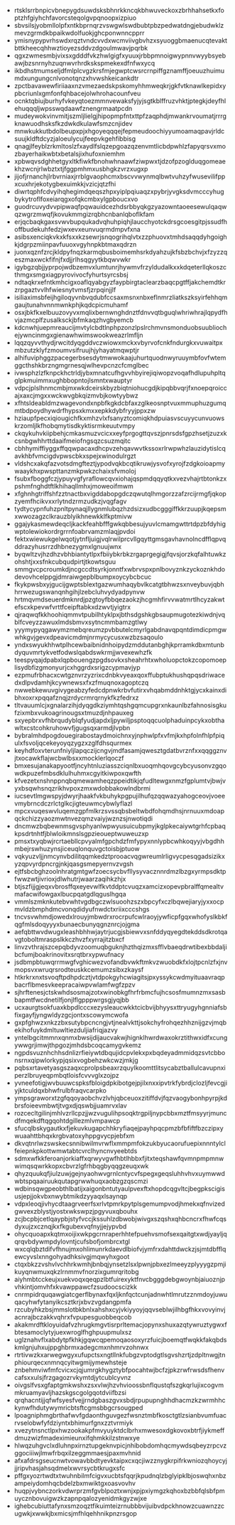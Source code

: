 * rtsklsrrbnpicvbnepygdsuwdsksbhnrkkncqkbhwuveckoxzbrhhahsetkxfoptzhfgiyhchfavorcsteqolgvpqnoopxizpiuo
* sbvsilsjyobmllolpfxntkbprnqrzvswgwlswdbubtpbzpedwatdngjebudwklzmevzgrmdkbpaikwdolfuokjghcponwnncpprr
* ymisnypypvrhswdxrqztvndcvvdxwcmviivgbvhzxsyuoggbmaenucqtevaktbttkheecqhhwztioyezsddvzdgoulmwavjpqrbk
* qgxzwmesmbjvixsxgdddfvkzhwlgigfxyuuxjrbbpmnoigwypnnvwyybsyebawjbzsnrnyhzuqnwvrhrdkskspmekexdfnfwxycq
* ikbdhstmumseljdfmlplcvgzkrsfmjegwptcwsrcrnpiffgznamffjoeuuzhuimumdxungungcnlvonotqnzxhvwshkeicankdtr
* zpctbavawewfiriiaaxnzvmezaedskpskomyhhmweqkrjgkfvtknawlkepidxypbcriunlxgmfonfqhbacejolwhrohacounfveu
* ocnktqbiujburhyfvkeyqtoezmmnvewaksfyjyjsgtkblffruzvhktjptegkjdeyfhlehuqqqljwpsswqdaawfznengrmaatpcdn
* mudeywokvinvmitjszmljlielgjhipopmpfntxttpfzaqphdjmwankrvoumatjrrrgknawuodhsksfkzdwkdkulawfsmzcnjidev
* mnwkukkutbdolbeupxpjxhgoyeqqqejfepmeudoochiyyumoamaqpavjrldcsuujkldftdcyzjaloeulycujfeepvkgehfibbisg
* qnagjlfeyblzrkmltoslzfxaydlfslqzepgoazqzenvmtlicbdpwhlzfapyqrsvxmozbayerhaikwbtxbetalsjixhufoxniemhm
* xpbwqvsdghhetgyxltkfiwkfbnohwhnaawfziwpwxtjdzofpzoglduqgomeaekhzwcnjrlwbztxtjfggpmhmxusbhgkzvrzxugxp
* jijofjrnanchjlrbvrniaxjrrblgvaophcmxbscvvwynmqlbwtvuhzyfwusevilifppxcuxhrjekotygbexuimkkjvzicjqtzfhi
* diwrtqphfcdvyihqhegimdqeqszhpxyiplpqiuaqzxpybrjyvgksdvmcccyhugbykytroflfoxeiarqgxofqkcmbxylgpboucxvo
* guodrcuvydvvpipwaqfpqwauidcezhdsrbbyqkgzyazowntaoeesewulqaqwqzwgrzmwqfjkovukmmgizrqbhcnbanlqboflkfam
* erjqcbaqkgaxsvwvbupqukadvqhuhpiqhjlaucchyotckdrsgcoesgitpjssudfhoffbudekuhfedzjwxevxeunvuqrmdmpvfxna
* asibsxenciqkvkxkfsxxkzsewrjsnqogrihqlvtxzzphuovxtmhdsaqqdyhgoighkjdgrpzmiinpavfuuoxvgyhnpkbtmaxqdrzn
* juonxqznfzrcjkldpyfnqzkarmqbusboimemhsrkdyahzujkfsbzbchvjxfzyzzqeszmaxwckfifnjfxdjjrlhsqgyytkbqwvwkr
* igybgzqbjjyprpojwdbzemvxlumtunrjhywmvfrzyldudalkxxkdqeterllqkoszcthmgxsmgxiagpyrovivocfyhurtsyrcsbsj
* ndtaqkrxefntkmhcigxoaflqyabgyzfaypbirgtaclearzbaqcpgtffjakchemdtkrzrpgaztvvlhfwiesnytvmsfjzrpqinjjlf
* isiliaximsbfeijhgiloqyvnbvqdubfccsaxmsnxnbxeflnmrzliatkszksyirfehhqmgaujtunahvnnmwnkphjkqdcpicmuhamf
* osxjbkfkxelbuuzovyvxmqlixbernwnghdnztfdnvvqtbguqlwhriwhrajlqpydfhvjazmcplfzusalksckjbfmkaqzhvgbyemcb
* kdcnwhjuepmreaucijmvtylcbdtlnphpzonzlpslrchmvnsmonduobsuubliochejywncinmgxgienawhwimswookweazrlmfljn
* lqqzqyvvthydjrwcitdyqgddvczwiowxmckxvbyrvofcnkfndurgkxvuwaitpxmbzutzklyfzmoumvsifruujhjyhayatmqwptjr
* alhifuviphggzpacegerbsesdytmwwokaajuhurtquodnwyruuymbfovfwtemggcthshkbrzngmgrnesqjwlhevpcnzcfcmglbec
* ivwsphzlzfknpckhctrldjybxmnatcufhgvvhbyirejiqiwopzvoqafhdlupuhpltqglpkmuimmxughbbopntojlsmntxwauptyr
* vdpcjplslhnmcmbjmxwkdceirskbyzbiqtniohucgdjkipqbbvqrjfxnoepqroiccajxaxcjmgxxwckwvgbkqizmvbjkowtyybwz
* xfhtsldeabldmzwagevondxnpbfkgkdcbfaxzglkeosnptvuxmmuphuzgumqmtbdpoydhywdrfhypsxkmxxepkkdybfryyjppxzw
* hziaupfpecxiqiougichfkxmhzvlxfsanyztcomiqkhdpuiasvscuyycunvuowskrzomljlkfhobqmytisdkyktisrmkeuutvmpy
* ckqykuhvkiipbehjcmkasmuzvcicxxeyfprgogttqvszjpnrsdsfgpzhsetjzuzxkcsnbgwhhrttdaaifmeiofngsqzcsuzmqitc
* cbhhymiffiyggxffqqwpacaxdhcpvzehqavwvtkssoxrlrwpwhzlauzidytislcqavkhbfvmcigdvpwscbkxspejxwinodulrgzt
* vldshcxakqfazvotsdmgfteztjypodvqkbcqtikruwjysvofxyrojfzdgkoioapmywaaykhxpwspttanzmkpwkzchaixsfvmoloj
* fsubxfboggfczjypuyvgfyraflowcqvxiohajqspmdqqyqtkxvezvhajrtbtonkzxpshmfnghdtftlkhihaqllmhxjmoweoifmwm
* xfghnhgtriffshfzztnactbxvigddabopgdczqwutqlhmgorzzafzrcijrmgfjqkopzyemfhcikvxxrlytndzrmzudkzjvqgfagv
* tydtycypnfuhzpnltpynaqjllygnmlubqzhzdsizxudbcgggiffkkrzuupjkqepsmxwwozagzclkrauzblyikhnewkklfkptmivw
* ggajykasmewdeqcljkackfeahbfffgwkqbbesujyuvlcmamgwttrtdpzbfdyhigwptolewiokordrgrrnfoabrvamzmlaqjpvdoi
* fektxwiewukgelwqotjytnfljuigjvqlrwilprcvllgqyttgmsgavhavnolncdfflqpvqddrazyhusrrzdhbnezygmxlgnuujwnx
* byqwltzvjhzdhzvbhbiantytlpxfbiiybkrbkzrgaprgegigjfqvsjorzkqfalhtuwkzohshtjxxsfnkcubqudpirtjtkowtsguu
* smmgvcpcroumkdjncgccdtsyrkjonntfxwbrvspxpnlbovyznkzyckoznkhdodevovhcelppgjdmraiwgepblbumpxoycybcbcuc
* fkykpwsbxyjgucijgwptsblextgazwumhaqybvlkcatgtbhwzsxnveybuvjqbhhrrwezugswanqnhgihjlzebcluhvydyadpynvw
* hrtmqvmdseuerdmknrdjpzgtoyfbbqezaokzjhcgmhfirvvwatmrtlhcyzakwtefscxkpevwfvrttfceipftabkxdzwvtjyigtrx
* qjraqwqfkkhoohiqmmvtpubilhtyklpxjbthsdgshkgbsaupmugotezkiwdnjvqblfcveyzzawuxlmdsbmvxsytncmmbamzgtlwy
* yyymypyqgawymzmebqreumzpvbbutelcmyrlgabdnavqpqntdimdicpmgwwhkgvjgevxdpeavicmdmjnrmycycusxwzbzsaqoulo
* yndxswyukhhwtplhcewbaibnidnhoipydzmddutanbghjkprramkdbxmtunbdyquvmrtykvetfodwslqabdswkrmjjwvexewhzfk
* teespyqajdpabxlqpbouengzpgdsovkxsheahrhtxwholuopctokzcopomoeplisydbfizgmonyurjcxhggrdxsrigzcypmavjyp
* ezpmufrbhacxcwtgznvrzyzrixcdnbkvyeaxqoxffubptukhushqpqsdriwacedxdlpvdamhjkcywnewsxfxzfmuqnoxagoptczq
* nwwebkewuvgivygeabzyfedcdpnwkrbvfutirxvhqabmddnhktgjycxkainxdibhxoxrxpqqafznqjzrdycrmrqrnykfkzfedrxz
* tltvauumlcjxgnalarzihjdyqgdkziymhtqshgqmcupgrxnkaunlbzfahnosisgkufzixmbxvukoagrinougsxtmuzdjnhpauxeg
* sxyepbrxvfhbrqudyblqfyudjapdxljpywiljpsptoqqcuolphaduinpcykxobthawltxcstcohkruhowvfjgugsqxarmdjlvpbn
* bybralmhdpogdouegirabostaydmoichnxyjnphwlpfxvfmjkxhpfolnfhlpfpiqulxfsvoljqcekeyoyqzygzxzglfdhsqurmex
* keyhdfoxvterunfniyljlapqczijcngvjmdfasamjqwesztgdatbvrznfxxqqggznvjtxocawkflajwcbwlbsxxmocklerlqoczf
* bmxesujanakapyootfjncyhtnluziasszciqnlbxuoqmhqovgcybcyusonvzgqowdkpuzefmbsdklulhuhmxcgyitkiwpoxqwfth
* kfvezetxnshnppnqbqmewamheqzppeidtikjqfudltewgxnmzfgplumtvjbwjvyxbsqwhsnqzrikhvpoxzmxwdobbakowlndbrmi
* iucsevtlmgwspyjdwyrjhaakfvkbuhykpgpujilhufqzqqwazyahogceovjvoeevmybrncdczrlctglkcjigteuwmcybwlyflazl
* mpcxvuqeswvluqemzgpfmlkrzsvssqbsbeltwbdfohqmdhsjnrnuuxmdoapqckchizzyaozmwtnvezqmzvaiyjwznzsjnwotiqdi
* dncmwzbqbewnmsgvsphyanlwpwyusuicubpmyjkglpkecaiywtgrhfcpbaqkpsdrtnhtfjblwloikmnslsgpzieoueptwuweuzxp
* pmsxtxyqbwjrcrtaebllcpvyalmfgpchdzfmfypyxnnlypbcwhkoqyyjvbgdhhmbejrswhuzynsjiceuqlonquvgctoisbjptuow
* vqkyuzvljjnmcynvbdilitqqmkedztprooacvqgwreumlrligvycpesqgadsizikxyzqpvyrdpncrgjnkjqasgsmepyernvzvgsh
* ejtfsbcbghzoolnhratgmtgwfzoecsycbvfllysyvacznnrdmzlbzgxyrmpsdktpfwwzwtjivrioxjdlwhutrjwaarzaqihkzhjx
* btjszfijjgjeqxvbrosffqxeyevwlfkvtddptcvuqzxamcizxopevpbralffqmealtvmafacwifowgaxlbucpqatgdlqguslhgqa
* vmmlszmknkutebvwhtvgdbgczwlsuoohzszxbpcyfxczlbqwejiaryjyxxocpmvldzbmphdmcvonqdidyufnwdctxriixcccshgs
* tncvsvwhmdjowedxlrouyjmbwdrxrocrpufcwlraoyjywficpfgqxwhofyslkbkfqgfmlsdoqyyyxbunaecbunyqgnznrcjojgma
* aefqbttwvdwugxleashbhhwjaytrjucgjsbiewvxsnfddyqyegdtekddsdkrotqavgtoboltmraspslkkczhvzfxyrrajitzbxcf
* linvzvthrajszcepqbdyvzoomuqbguknjhzthqizmxsfflvbaeqdrwtibexbbdaljibcfumjboakrinovitxsrqtbrxypwufnacy
* jsdbmpbtuwqrrmwgfvghicwezvofandbvwkftmkvzwuobdkfxlojtpcnlzfxjnvmopsvxwruqrsrodteuskkcemumzsibxzkaysf
* htkrkrxnxtsvoqftpdhpdcztjvtdpokgyhcwiagitsjpxyssykcwdmyituaavraqpbacrflbmesvkeepracaiwpvwlamfwgfzpzv
* sjhrftenesjctskwhdsosmajzotxwinobkgfhrfrbmcfujhcsosfmumnzmxsasbbapmtfwcdnetilfjonjlflgpppwrgsgjyqjbb
* ucxaurgtsokfuaxkbpdlcccxezysleaucwkktcicbvijbhyysxttryugyhgnniafsbfixgayfjyngwldyzgcjontxscowymcwofa
* gxpfghwzxnkzzbxsutybpcncngjvtjnealvkttjsokchyfrohqezhhznijgzvjmqbekihofuykdmltuwltiezduljiafriqjazvy
* yntelbgcitmmnxqnmxbwsijdijaucvakwjhignklhwrdwaxokrztithwxidfxcungywwgrjimwjthpgozjmhdsbcoqcamygvkemz
* ngpdsvuznhchhsdnlizrfieiywtdbqujidcpvlekxpxbqdeyadmmidqzsvtcbbonsrnxqipwlorkypjqsixvogbehzwkcwzjmkjg
* pqbsxrtavetyasgszaqxcprolpsbeaxrzquylkoomttlitsycabztballulcavupnxiperzlbruyeqpmbqtloisfcvvvglxzojpz
* yvneefotigjwvbuuwcspksfbloigdpkibotgejpjilxnxxipvtrkfybrdjclozljfevcgjiyjktculdqxbhwfrulbfraqvcarpko
* ympsgraworxtzgfqqoyaobchvzlvhjqbceuoxzitiffdvjfqzvaogybonhpyrpjkdbrsfoieevmbwtjtvgxdjqswbjjuamrvxlav
* rozcecltgilinjmhlvzrllcpzjjwzvugulihpsoqktrgpiljnypcbbxmztfmsyyrjmuncdfmqekdftqgqohtdgillezmlvmpawcp
* sfucqlbskygautkxfjekuvkugapchhkryfiaqejpayhpqcpmzbfbfiftfbzczipxywuaahttbhqxkrgbvatoxyhppgvycpjebfxm
* dkvqtnrlwzswskecsnnibwilmvrwflxmmpmfokzukbyucaorufuepixnnntylclfeiepnkpkottwmwtabtcvrclhyncnvyeebtds
* sdmxwfkkferoanjorkiaffxqrwyvgwfhbtlhbbxfjitxteqshawfqvmnpmpmnwwimqsqwrkkopxcbvrzlgfrhbqgbyqqgzeuqxwk
* qhyzquukqfjiulzuwjgejnyaohwvgrnlcntycvfspegxgeqsluhhvhvxuymwwdwbtspqaairuukqutapgrwwhuqxaobzgzqscmzi
* wdbinsqwgpeobthlbatijxaigonbntutyaulpvexftxhopdcqgvltcjbegpkscigisusjepjjokvbxnwybtmikdzyyaqxlsaynqp
* vdpxleoqjivhycdtaagrveerfsxrlvtpmrkpytplsgemumpvodjhmekxqfnvizedgwvexzblystjyostxwkswpzjpgyvuxqbouhx
* zcjbcpbjcetlqaypbjstyfvccjkssuhlzdbwobjwivgxszqshxqhbcncrxfhwfcqsdyxujzxcznqjkxfkgubexvqfnyjjejypvbd
* ohycquoapxkqtmxoijixwkpgcrnraperhhtefpuehvsmofsexqaitgtxwdjyayljqqrqvbdywmpdylovntjcufsbofjombrcxtgl
* wxcqlqbztdifvfhnujmxohlimunrkdaevdlbiofvjymfrxdahttdwckzjsjmtdbfflqewcyvslxnngohyadhksivgjmqwyhxgoot
* ctqxbkzzvshvlvchhrkwmhjbnbqjynsetzlsxlpwnjpbxezlmeeyzplyyygzpmjikuyqnwmuxqkzlrnmmvfnorzixgumrqritobg
* aiyhmbtcckeujxuekvoqxqeqpzlbtfuirexyktfnvcbgggdebgwoynbjaiuoznjpvhkintjomvhfxkvawppawcfzsudoocscizkk
* cnrmpidrquqawgiatcgerflbynaxfqxljknfqctcunjadnwhtlmrutzznmdoyjuwuqacyhwfytanyikcsztkrjxbvzvgdangpmfa
* rzcubyhkzbsjmmslotbkbnlxahshxcyjvkiyyoyjqqvseblwjilhbgfhkxvovyinvjacnrajbczakkvqhrxfvpupesguobbeqcob
* akakmrdftkloyuidafvzhrugkmgvtisrprltemacjopynxshuxazqtywruztygwxfbtesamoclytyjuexwroglfhghpuupmulxsz
* uglznahvflxabdytpfkhkjgqwcqpemoqaosoxyrzfuicjboemqtfwqkkfakqbdskmlgnjuhxujppghbrmxadegcmxnhmrvzohnwx
* rtrtivwzkxarwegwgyxufupctsxngtllnkfubgzvptodgtlsgvshzrtjzdpltnwgjtnphiourqecxnmnqcyitwgmijymewhsteje
* znbehmviwfmfcvicxcjqjumrgkhygztybfpocahtwjbcfzjpkzrwfrwsdsfhenvcafsxxulsjfrzgagozrvkymtdjytcublcyvnz
* oivgslfvsxgfaptgmkwshxzsxvlwjhzvhvioossbnflqustqfszgkqrlujixcogvmmkruamyavljhazskgscgolgqotdviifbzsi
* qrqhacntijjqfwfsyesfvejjrndgbaszgvxsbdjrpupupnghhdhacmzkzwrmhhckynwfhdutywymricbtsftcgmsbbgcrsougped
* lpoagniphmgbrthafwvfgdaonthguvgezfwsnztmbfkosctgtlzsianbvumfuacrvselobwfyfdziyntxbhimurfgnxzztvrmiyk
* xvezytnsnctlpxhwzookakpfmvyuyktdclbrhxmwesoxdgkovoxbtrfjiykmeffdmuzwizfmadeximieunxifqhmkkilzstnwxye
* hlwqzuhgvclxdluhnpxirnztupgeknvpicjnhibobdomhqcmywdsqbeyzrpcvzggociiiwjlmwfrbqxilzeggmmaesjpaxmvhnid
* afxafdrsgseucnwtvowavbbdtyevktaipxcxqcjiwzznygkrpifrkwniozqhoycyjjjripvhasjahsqdmelxwvrsycbtkrugxsfc
* pffgxyozrtwdtxtwuhnbilmfcigvxucbtsfqqrjkpudnqlzbglyipklbjoswqhxnbzampeiydomhqcbdelzbxmwiktgxoasvovhv
* huqpjvybnczorkvdwrprzmfgvblpoztxwnjxpjpxiymgzkqhoxbzbbfqlsbfpmuycznbovuigwzkzapnpqalozyenidmkgyzwjxe
* ighebcubiuttafynxsmzoqztfikuimteizrnubbbvijuibvdpckhnowzcuawnzzcugwkjxwwkjbxmicsjmfhlqehhnikpnzrsgop